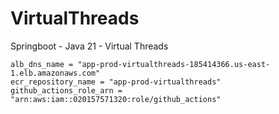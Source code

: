 # VirtualThreads
Springboot - Java 21 - Virtual Threads

```text
alb_dns_name = "app-prod-virtualthreads-185414366.us-east-1.elb.amazonaws.com"
ecr_repository_name = "app-prod-virtualthreads"
github_actions_role_arn = "arn:aws:iam::020157571320:role/github_actions"
```